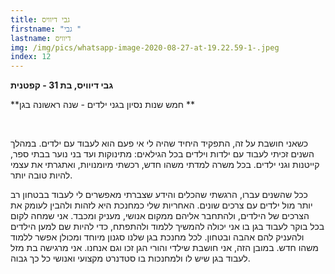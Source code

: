 ```yaml
---
title: גבי דיוויס
firstname: "גבי "
lastname: דיוויס
img: /img/pics/whatsapp-image-2020-08-27-at-19.22.59-1-.jpeg
index: 12
---
```


**גבי דיוויס, בת 31 - קפטנית**

**חמש שנות נסיון בגני ילדים - שנה ראשונה בגן **

**<br/>**

כשאני חושבת על זה, התפקיד היחיד שהיה לי אי פעם הוא לעבוד עם ילדים. במהלך השנים זכיתי לעבוד עם ילדות וילדים בכל הגילאים: מתינוקות ועד בני נוער בבתי ספר, קייטנות וגני ילדים. בכל משרה למדתי משהו חדש, רכשתי מיומנויות, ואתגרתי את עצמי להיות טובה יותר.

ככל שהשנים עברו, הרגשתי שהכלים והידע שצברתי מאפשרים לי לעבוד בבטחון רב יותר מול ילדים עם צרכים שונים. האחריות שלי כמחנכת היא לזהות ולהבין לעומק את הצרכים של הילדים, ולהתחבר אליהם ממקום אנושי, מעניק ומכבד. אני שמחה לקום בכל בוקר לעבוד בגן בו אני יכולה להמשיך ללמוד ולהתפתח, כדי להיות שם למען הילדים ולהעניק להם אהבה ובטחון. לכל מחנכת בגן שלנו סגנון מיוחד ומכולן אפשר ללמוד משהו חדש. במובן הזה, אני חושבת שילדי והורי הגן זכו וגם אנחנו. אני מרגישה בת מזל לעבוד בגן שיש לו ולמחנכות בו סטדנרט מקצועי ואנושי כל כך גבוה.
